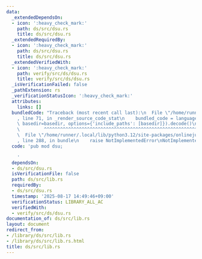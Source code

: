 ```yaml
---
data:
  _extendedDependsOn:
  - icon: ':heavy_check_mark:'
    path: ds/src/dsu.rs
    title: ds/src/dsu.rs
  _extendedRequiredBy:
  - icon: ':heavy_check_mark:'
    path: ds/src/dsu.rs
    title: ds/src/dsu.rs
  _extendedVerifiedWith:
  - icon: ':heavy_check_mark:'
    path: verify/src/ds/dsu.rs
    title: verify/src/ds/dsu.rs
  _isVerificationFailed: false
  _pathExtension: rs
  _verificationStatusIcon: ':heavy_check_mark:'
  attributes:
    links: []
  bundledCode: "Traceback (most recent call last):\n  File \"/home/runner/.local/lib/python3.12/site-packages/onlinejudge_verify/documentation/build.py\"\
    , line 71, in _render_source_code_stat\n    bundled_code = language.bundle(stat.path,\
    \ basedir=basedir, options={'include_paths': [basedir]}).decode()\n          \
    \         ^^^^^^^^^^^^^^^^^^^^^^^^^^^^^^^^^^^^^^^^^^^^^^^^^^^^^^^^^^^^^^^^^^^^^^^^^^^^^^^^^\n\
    \  File \"/home/runner/.local/lib/python3.12/site-packages/onlinejudge_verify/languages/rust.py\"\
    , line 288, in bundle\n    raise NotImplementedError\nNotImplementedError\n"
  code: 'pub mod dsu;

    '
  dependsOn:
  - ds/src/dsu.rs
  isVerificationFile: false
  path: ds/src/lib.rs
  requiredBy:
  - ds/src/dsu.rs
  timestamp: '2025-08-17 14:49:46+09:00'
  verificationStatus: LIBRARY_ALL_AC
  verifiedWith:
  - verify/src/ds/dsu.rs
documentation_of: ds/src/lib.rs
layout: document
redirect_from:
- /library/ds/src/lib.rs
- /library/ds/src/lib.rs.html
title: ds/src/lib.rs
---
```

